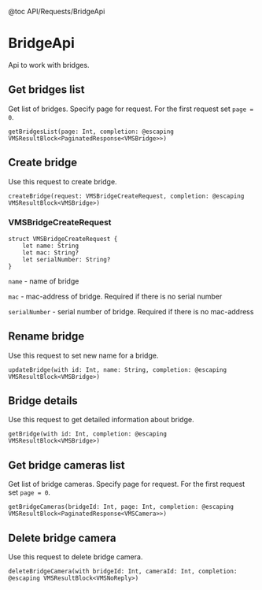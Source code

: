 @toc API/Requests/BridgeApi

# BridgeApi #

Api to work with bridges.


## Get bridges list

Get list of bridges. Specify page for request. For the first request set `page = 0`.

```
getBridgesList(page: Int, completion: @escaping VMSResultBlock<PaginatedResponse<VMSBridge>>)
```


## Create bridge

Use this request to create bridge.

```
createBridge(request: VMSBridgeCreateRequest, completion: @escaping VMSResultBlock<VMSBridge>)
```

### VMSBridgeCreateRequest

```
struct VMSBridgeCreateRequest {
    let name: String
    let mac: String?
    let serialNumber: String?
}
```

`name` - name of bridge

`mac` - mac-address of bridge. Required if there is no serial number

`serialNumber` - serial number of bridge. Required if there is no mac-address



## Rename bridge

Use this request to set new name for a bridge.

```
updateBridge(with id: Int, name: String, completion: @escaping VMSResultBlock<VMSBridge>)
```


## Bridge details

Use this request to get detailed information about bridge.

```
getBridge(with id: Int, completion: @escaping VMSResultBlock<VMSBridge>)
```

## Get bridge cameras list

Get list of bridge cameras. Specify page for request. For the first request set `page = 0`.

```
getBridgeCameras(bridgeId: Int, page: Int, completion: @escaping VMSResultBlock<PaginatedResponse<VMSCamera>>)
```

## Delete bridge camera

Use this request to delete bridge camera.

```
deleteBridgeCamera(with bridgeId: Int, cameraId: Int, completion: @escaping VMSResultBlock<VMSNoReply>)
```


